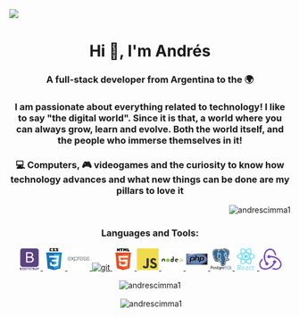 <img src="https://img.shields.io/badge/Gmail-D14836?style=for-the-badge&logo=gmail&logoColor=white"/>
<img src""https://img.shields.io/badge/LinkedIn-0077B5?style=for-the-badge&logo=linkedin&logoColor=white"/>
<h1 align="center">Hi 👋, I'm Andrés</h1>

<h3 align="center">A full-stack developer from Argentina to the 🌍</h3>

<h3 align="center">I am passionate about everything related to technology! I like to say "the digital world". Since it is that, a world where you can always grow, learn and evolve. Both the world itself, and the people who immerse themselves in it!</h3>
  
<h3 align="center">💻 Computers, 🎮 videogames and the curiosity to know how technology advances and what new things can be done are my pillars to love it</h3>

<p align="right"> <img src="https://komarev.com/ghpvc/?username=andrescimma1&label=Profile%20views&color=0e75b6&style=flat" alt="andrescimma1" /> </p>
<h3 align="center">Languages and Tools:</h3>
<p align="center"> <a href="https://getbootstrap.com" target="_blank"> <img src="https://raw.githubusercontent.com/devicons/devicon/master/icons/bootstrap/bootstrap-plain-wordmark.svg" alt="bootstrap" width="40" height="40"/> </a> <a href="https://www.w3schools.com/css/" target="_blank"> <img src="https://raw.githubusercontent.com/devicons/devicon/master/icons/css3/css3-original-wordmark.svg" alt="css3" width="40" height="40"/> </a> <a href="https://expressjs.com" target="_blank"> <img src="https://raw.githubusercontent.com/devicons/devicon/master/icons/express/express-original-wordmark.svg" alt="express" width="40" height="40"/> </a> <a href="https://git-scm.com/" target="_blank"> <img src="https://www.vectorlogo.zone/logos/git-scm/git-scm-icon.svg" alt="git" width="40" height="40"/> </a> <a href="https://www.w3.org/html/" target="_blank"> <img src="https://raw.githubusercontent.com/devicons/devicon/master/icons/html5/html5-original-wordmark.svg" alt="html5" width="40" height="40"/> </a> <a href="https://developer.mozilla.org/en-US/docs/Web/JavaScript" target="_blank"> <img src="https://raw.githubusercontent.com/devicons/devicon/master/icons/javascript/javascript-original.svg" alt="javascript" width="40" height="40"/> </a> <a href="https://nodejs.org" target="_blank"> <img src="https://raw.githubusercontent.com/devicons/devicon/master/icons/nodejs/nodejs-original-wordmark.svg" alt="nodejs" width="40" height="40"/> </a> <a href="https://www.php.net" target="_blank"> <img src="https://raw.githubusercontent.com/devicons/devicon/master/icons/php/php-original.svg" alt="php" width="40" height="40"/> </a> <a href="https://www.postgresql.org" target="_blank"> <img src="https://raw.githubusercontent.com/devicons/devicon/master/icons/postgresql/postgresql-original-wordmark.svg" alt="postgresql" width="40" height="40"/> </a> <a href="https://reactjs.org/" target="_blank"> <img src="https://raw.githubusercontent.com/devicons/devicon/master/icons/react/react-original-wordmark.svg" alt="react" width="40" height="40"/> </a> <a href="https://redux.js.org" target="_blank"> <img src="https://raw.githubusercontent.com/devicons/devicon/master/icons/redux/redux-original.svg" alt="redux" width="40" height="40"/> </a> </p>

<p align="center"><img align="center" src="https://github-readme-stats.vercel.app/api/top-langs?username=andrescimma1&show_icons=true&locale=en&layout=compact" alt="andrescimma1" /></p>

<p align="center">&nbsp;<img align="center" src="https://github-readme-stats.vercel.app/api?username=andrescimma1&show_icons=true&locale=en" alt="andrescimma1" /></p>
